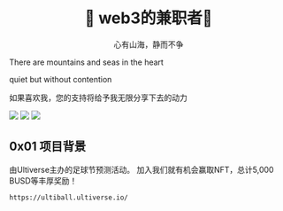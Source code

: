 <center>

# :face_with_thermometer: web3的兼职者:partying_face: 

</center>



<center>心有山海，静而不争</center>


There are mountains and seas in the heart 

quiet but without contention 


如果喜欢我，您的支持将给予我无限分享下去的动力

   

![](https://img.shields.io/badge/website-0x024.com-lightgrey)
![](https://img.shields.io/badge/mirror-https%3A%2F%2Fmirror.xyz%2F1x024.eth%2F-lightgrey)
![](https://img.shields.io/badge/ERC--20-0x14bCa363445462082101164Eff599F83fbBEbab1%20-lightgrey)

</center>





## 0x01 项目背景
由Ultiverse主办的足球节预测活动。
加入我们就有机会赢取NFT，总计5,000 BUSD等丰厚奖励！

`https://ultiball.ultiverse.io/
`

































